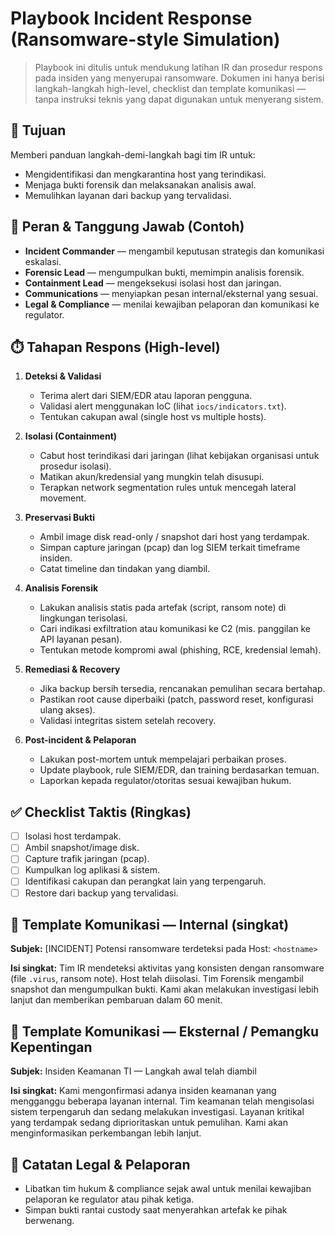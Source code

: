 # Playbook Incident Response (Ransomware-style Simulation)

> Playbook ini ditulis untuk mendukung latihan IR dan prosedur respons pada insiden yang menyerupai ransomware. Dokumen ini hanya berisi langkah-langkah high-level, checklist dan template komunikasi — tanpa instruksi teknis yang dapat digunakan untuk menyerang sistem.

## 🎯 Tujuan
Memberi panduan langkah-demi-langkah bagi tim IR untuk:
- Mengidentifikasi dan mengkarantina host yang terindikasi.  
- Menjaga bukti forensik dan melaksanakan analisis awal.  
- Memulihkan layanan dari backup yang tervalidasi.

## 🧩 Peran & Tanggung Jawab (Contoh)
- **Incident Commander** — mengambil keputusan strategis dan komunikasi eskalasi.  
- **Forensic Lead** — mengumpulkan bukti, memimpin analisis forensik.  
- **Containment Lead** — mengeksekusi isolasi host dan jaringan.  
- **Communications** — menyiapkan pesan internal/eksternal yang sesuai.  
- **Legal & Compliance** — menilai kewajiban pelaporan dan komunikasi ke regulator.

## ⏱️ Tahapan Respons (High-level)
1. **Deteksi & Validasi**
   - Terima alert dari SIEM/EDR atau laporan pengguna.  
   - Validasi alert menggunakan IoC (lihat `iocs/indicators.txt`).  
   - Tentukan cakupan awal (single host vs multiple hosts).

2. **Isolasi (Containment)**
   - Cabut host terindikasi dari jaringan (lihat kebijakan organisasi untuk prosedur isolasi).  
   - Matikan akun/kredensial yang mungkin telah disusupi.  
   - Terapkan network segmentation rules untuk mencegah lateral movement.

3. **Preservasi Bukti**
   - Ambil image disk read-only / snapshot dari host yang terdampak.  
   - Simpan capture jaringan (pcap) dan log SIEM terkait timeframe insiden.  
   - Catat timeline dan tindakan yang diambil.

4. **Analisis Forensik**
   - Lakukan analisis statis pada artefak (script, ransom note) di lingkungan terisolasi.  
   - Cari indikasi exfiltration atau komunikasi ke C2 (mis. panggilan ke API layanan pesan).  
   - Tentukan metode kompromi awal (phishing, RCE, kredensial lemah).

5. **Remediasi & Recovery**
   - Jika backup bersih tersedia, rencanakan pemulihan secara bertahap.  
   - Pastikan root cause diperbaiki (patch, password reset, konfigurasi ulang akses).  
   - Validasi integritas sistem setelah recovery.

6. **Post-incident & Pelaporan**
   - Lakukan post-mortem untuk mempelajari perbaikan proses.  
   - Update playbook, rule SIEM/EDR, dan training berdasarkan temuan.  
   - Laporkan kepada regulator/otoritas sesuai kewajiban hukum.

## ✅ Checklist Taktis (Ringkas)
- [ ] Isolasi host terdampak.  
- [ ] Ambil snapshot/image disk.  
- [ ] Capture trafik jaringan (pcap).  
- [ ] Kumpulkan log aplikasi & sistem.  
- [ ] Identifikasi cakupan dan perangkat lain yang terpengaruh.  
- [ ] Restore dari backup yang tervalidasi.

## 📝 Template Komunikasi — Internal (singkat)
**Subjek:** [INCIDENT] Potensi ransomware terdeteksi pada Host: `<hostname>`

**Isi singkat:**
Tim IR mendeteksi aktivitas yang konsisten dengan ransomware (file `.virus`, ransom note). Host telah diisolasi. Tim Forensik mengambil snapshot dan mengumpulkan bukti. Kami akan melakukan investigasi lebih lanjut dan memberikan pembaruan dalam 60 menit.

## 📝 Template Komunikasi — Eksternal / Pemangku Kepentingan
**Subjek:** Insiden Keamanan TI — Langkah awal telah diambil

**Isi singkat:**
Kami mengonfirmasi adanya insiden keamanan yang mengganggu beberapa layanan internal. Tim keamanan telah mengisolasi sistem terpengaruh dan sedang melakukan investigasi. Layanan kritikal yang terdampak sedang diprioritaskan untuk pemulihan. Kami akan menginformasikan perkembangan lebih lanjut.

## 📌 Catatan Legal & Pelaporan
- Libatkan tim hukum & compliance sejak awal untuk menilai kewajiban pelaporan ke regulator atau pihak ketiga.  
- Simpan bukti rantai custody saat menyerahkan artefak ke pihak berwenang.

